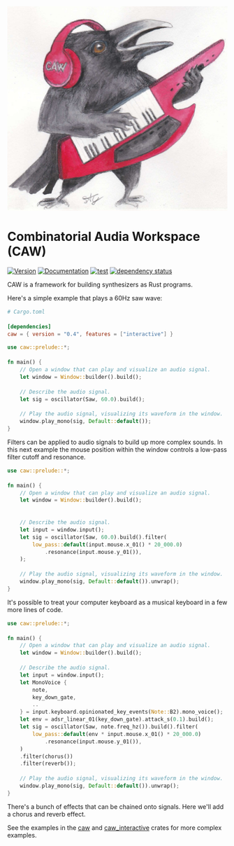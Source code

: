 ![CAW Logo](assets/logo.png)

# Combinatorial Audia Workspace (CAW)

[![Version](https://img.shields.io/crates/v/caw.svg)](https://crates.io/crates/caw)
[![Documentation](https://docs.rs/caw/badge.svg)](https://docs.rs/caw)
[![test](https://github.com/gridbugs/caw/actions/workflows/test.yml/badge.svg)](https://github.com/gridbugs/caw/actions/workflows/test.yml)
[![dependency status](https://deps.rs/repo/github/gridbugs/caw/status.svg)](https://deps.rs/repo/github/gridbugs/caw)

CAW is a framework for building synthesizers as Rust programs.

Here's a simple example that plays a 60Hz saw wave:
```toml
# Cargo.toml

[dependencies]
caw = { version = "0.4", features = ["interactive"] }
```
```rust
use caw::prelude::*;

fn main() {
    // Open a window that can play and visualize an audio signal.
    let window = Window::builder().build();

    // Describe the audio signal.
    let sig = oscillator(Saw, 60.0).build();

    // Play the audio signal, visualizing its waveform in the window.
    window.play_mono(sig, Default::default());
}
```

Filters can be applied to audio signals to build up more complex sounds. In
this next example the mouse position within the window controls a low-pass
filter cutoff and resonance.

```rust
use caw::prelude::*;

fn main() {
    // Open a window that can play and visualize an audio signal.
    let window = Window::builder().build();


    // Describe the audio signal.
    let input = window.input();
    let sig = oscillator(Saw, 60.0).build().filter(
        low_pass::default(input.mouse.x_01() * 20_000.0)
            .resonance(input.mouse.y_01()),
    );

    // Play the audio signal, visualizing its waveform in the window.
    window.play_mono(sig, Default::default()).unwrap();
}
```

It's possible to treat your computer keyboard as a musical keyboard in a few
more lines of code.

```rust
use caw::prelude::*;

fn main() {
    // Open a window that can play and visualize an audio signal.
    let window = Window::builder().build();

    // Describe the audio signal.
    let input = window.input();
    let MonoVoice {
        note,
        key_down_gate,
        ..
    } = input.keyboard.opinionated_key_events(Note::B2).mono_voice();
    let env = adsr_linear_01(key_down_gate).attack_s(0.1).build();
    let sig = oscillator(Saw, note.freq_hz()).build().filter(
        low_pass::default(env * input.mouse.x_01() * 20_000.0)
            .resonance(input.mouse.y_01()),
    )
    .filter(chorus())
    .filter(reverb());

    // Play the audio signal, visualizing its waveform in the window.
    window.play_mono(sig, Default::default()).unwrap();
}
```

There's a bunch of effects that can be chained onto signals. Here we'll add a
chorus and reverb effect.

See the examples in the [caw](caw) and [caw_interactive](interactive) crates for
more complex examples.
